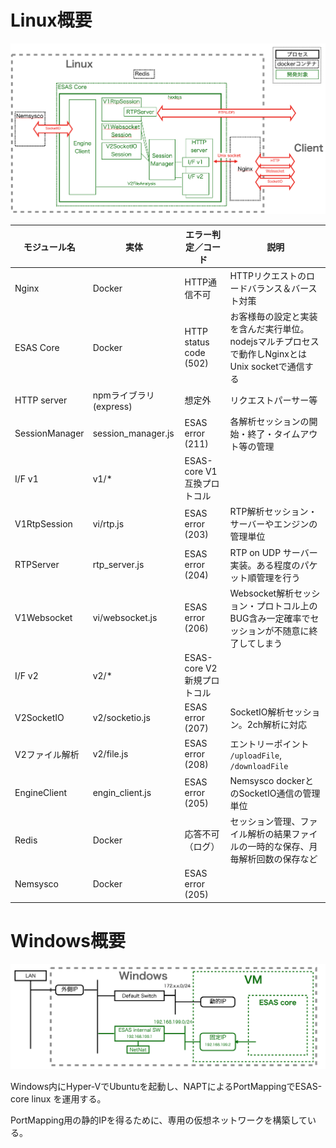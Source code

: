# Linux概要
![](./images/ESAS-core-linux.png)

| モジュール名 | 実体 | エラー判定／コード | 説明 |
|---|---|---|---|
|Nginx | Docker | HTTP通信不可 | HTTPリクエストのロードバランス＆バースト対策 |
|ESAS Core | Docker | HTTP status code (502) | お客様毎の設定と実装を含んだ実行単位。nodejsマルチプロセスで動作しNginxとはUnix socketで通信する |
|HTTP server | npmライブラリ(express) | 想定外 | リクエストパーサー等 |
|SessionManager | session_manager.js | ESAS error (211) | 各解析セッションの開始・終了・タイムアウト等の管理 |
|I/F v1| v1/* | ESAS-core V1 互換プロトコル | | |
|V1RtpSession | vi/rtp.js | ESAS error (203) | RTP解析セッション・サーバーやエンジンの管理単位 |
|RTPServer | rtp_server.js | ESAS error (204) | RTP on UDP サーバー実装。ある程度のパケット順管理を行う |
|V1Websocket | vi/websocket.js | ESAS error (206) |Websocket解析セッション・プロトコル上のBUG含み一定確率でセッションが不随意に終了してしまう |
|I/F v2| v2/* | ESAS-core V2 新規プロトコル | | |
|V2SocketIO | v2/socketio.js | ESAS error (207) | SocketIO解析セッション。2ch解析に対応 |
|V2ファイル解析| v2/file.js | ESAS error (208) | エントリーポイント `/uploadFile`, `/downloadFile` |
|EngineClient| engin_client.js | ESAS error (205) | Nemsysco dockerとのSocketIO通信の管理単位 |
|Redis| Docker | 応答不可（ログ） | セッション管理、ファイル解析の結果ファイルの一時的な保存、月毎解析回数の保存など |
|Nemsysco| Docker | ESAS error (205) | |

# Windows概要
![](./images/ESAS-core-windows-network.png)

Windows内にHyper-VでUbuntuを起動し、NAPTによるPortMappingでESAS-core linux を運用する。

PortMapping用の静的IPを得るために、専用の仮想ネットワークを構築している。
